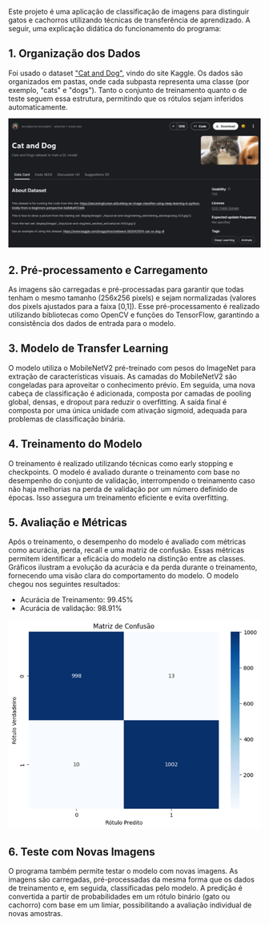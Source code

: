 Este projeto é uma aplicação de classificação de imagens para distinguir gatos e cachorros utilizando técnicas de transferência de aprendizado. A seguir, uma explicação didática do funcionamento do programa:

## 1. Organização dos Dados
Foi usado o dataset ["Cat and Dog"](https://www.kaggle.com/datasets/tongpython/cat-and-dog), vindo do site Kaggle.
Os dados são organizados em pastas, onde cada subpasta representa uma classe (por exemplo, "cats" e "dogs"). Tanto o conjunto de treinamento quanto o de teste seguem essa estrutura, permitindo que os rótulos sejam inferidos automaticamente.

![Dataset](/images/dataset.png)

## 2. Pré-processamento e Carregamento
As imagens são carregadas e pré-processadas para garantir que todas tenham o mesmo tamanho (256x256 pixels) e sejam normalizadas (valores dos pixels ajustados para a faixa [0,1]). Esse pré-processamento é realizado utilizando bibliotecas como OpenCV e funções do TensorFlow, garantindo a consistência dos dados de entrada para o modelo.

## 3. Modelo de Transfer Learning
O modelo utiliza o MobileNetV2 pré-treinado com pesos do ImageNet para extração de características visuais. As camadas do MobileNetV2 são congeladas para aproveitar o conhecimento prévio. Em seguida, uma nova cabeça de classificação é adicionada, composta por camadas de pooling global, densas, e dropout para reduzir o overfitting. A saída final é composta por uma única unidade com ativação sigmoid, adequada para problemas de classificação binária.

## 4. Treinamento do Modelo
O treinamento é realizado utilizando técnicas como early stopping e checkpoints. O modelo é avaliado durante o treinamento com base no desempenho do conjunto de validação, interrompendo o treinamento caso não haja melhorias na perda de validação por um número definido de épocas. Isso assegura um treinamento eficiente e evita overfitting.

## 5. Avaliação e Métricas
Após o treinamento, o desempenho do modelo é avaliado com métricas como acurácia, perda, recall e uma matriz de confusão. Essas métricas permitem identificar a eficácia do modelo na distinção entre as classes. Gráficos ilustram a evolução da acurácia e da perda durante o treinamento, fornecendo uma visão clara do comportamento do modelo.
O modelo chegou nos seguintes resultados:
- Acurácia de Treinamento: 99.45%
- Acurácia de validação: 98.91%

![Matriz Confusão](/images/confusion_matrix.png)

## 6. Teste com Novas Imagens
O programa também permite testar o modelo com novas imagens. As imagens são carregadas, pré-processadas da mesma forma que os dados de treinamento e, em seguida, classificadas pelo modelo. A predição é convertida a partir de probabilidades em um rótulo binário (gato ou cachorro) com base em um limiar, possibilitando a avaliação individual de novas amostras.
